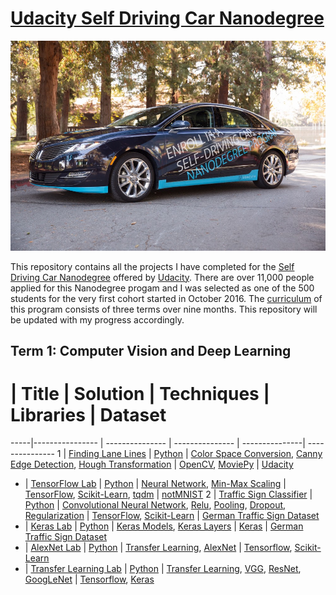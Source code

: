 # [Udacity Self Driving Car Nanodegree](https://www.udacity.com/drive)

![ScreenShot](udacity_car.jpeg)

This repository contains all the projects I have completed for the [Self Driving Car Nanodegree](https://www.udacity.com/drive) offered by [Udacity](https://www.udacity.com). There are over 11,000 people applied for this Nanodegree progam and I was selected as one of the 500 students for the very first cohort started in October 2016. The [curriculum](https://medium.com/self-driving-cars/term-1-in-depth-on-udacitys-self-driving-car-curriculum-ffcf46af0c08#.nglkprlow) of this program consists of three terms over nine months. This repository will be updated with my progress accordingly. 

## Term 1:  Computer Vision and Deep Learning

  #  | Title           |  Solution       | Techniques      | Libraries      | Dataset  
-----|---------------- | --------------- | --------------- | ---------------| ---------------
1 | [Finding Lane Lines](P1_Find_Lane_Lines/) | [Python](P1_Find_Lane_Lines/P1.ipynb) | [Color Space Conversion](http://docs.opencv.org/3.1.0/de/d25/imgproc_color_conversions.html), [Canny Edge Detection](http://docs.opencv.org/trunk/da/d22/tutorial_py_canny.html), [Hough Transformation](http://docs.opencv.org/2.4/doc/tutorials/imgproc/imgtrans/hough_lines/hough_lines.html) | [OpenCV](http://opencv.org/), [MoviePy](http://zulko.github.io/moviepy/) | [Udacity](https://github.com/udacity/CarND-LaneLines-P1)
- | [TensorFlow Lab](Lab_TensorFlow/) | [Python](Lab_TensorFlow/lab.ipynb) | [Neural Network](https://en.wikipedia.org/wiki/Artificial_neural_network), [Min-Max Scaling](http://scikit-learn.org/stable/modules/generated/sklearn.preprocessing.MinMaxScaler.html) | [TensorFlow](https://www.tensorflow.org/), [Scikit-Learn](http://scikit-learn.org/), [tqdm](https://github.com/noamraph/tqdm) | [notMNIST](http://yaroslavvb.blogspot.com/2011/09/notmnist-dataset.html)
2 | [Traffic Sign Classifier](P2_Traffic_Signs/) | [Python](P2_Traffic_Signs/Traffic_Signs_Recognition.ipynb) | [Convolutional Neural Network](https://en.wikipedia.org/wiki/Convolutional_neural_network), [Relu](https://en.wikipedia.org/wiki/Rectifier_(neural_networks)), [Pooling](http://ufldl.stanford.edu/tutorial/supervised/Pooling/), [Dropout](https://www.cs.toronto.edu/~hinton/absps/JMLRdropout.pdf), [Regularization](https://en.wikipedia.org/wiki/Regularization_(mathematics)) | [TensorFlow](https://www.tensorflow.org/), [Scikit-Learn](http://scikit-learn.org/) | [German Traffic Sign Dataset](http://benchmark.ini.rub.de/?section=gtsrb&subsection=dataset)
- | [Keras Lab](Lab_Keras/) | [Python](Lab_Keras/traffic-sign-classification-with-keras.ipynb) | [Keras Models](https://keras.io/models/about-keras-models/), [Keras Layers](https://keras.io/layers/about-keras-layers/) | [Keras](https://keras.io/) | [German Traffic Sign Dataset](http://benchmark.ini.rub.de/?section=gtsrb&subsection=dataset)
- | [AlexNet Lab](Lab_AlexNet/) | [Python](Lab_AlexNet/train_feature_extraction.py) | [Transfer Learning](http://cs231n.github.io/transfer-learning/), [AlexNet](https://github.com/BVLC/caffe/tree/master/models/bvlc_alexnet) | [Tensorflow](https://www.tensorflow.org/), [Scikit-Learn](http://scikit-learn.org/)
- | [Transfer Learning Lab](Lab_Transfer_Learning/) | [Python](Lab_Transfer_Learning/feature_extraction.py) | [Transfer Learning](http://cs231n.github.io/transfer-learning/), [VGG](http://www.robots.ox.ac.uk/~vgg/research/very_deep/), [ResNet](https://github.com/KaimingHe/deep-residual-networks), [GoogLeNet](https://github.com/BVLC/caffe/tree/master/models/bvlc_googlenet) | [Tensorflow](https://www.tensorflow.org/), [Keras](https://keras.io/)
